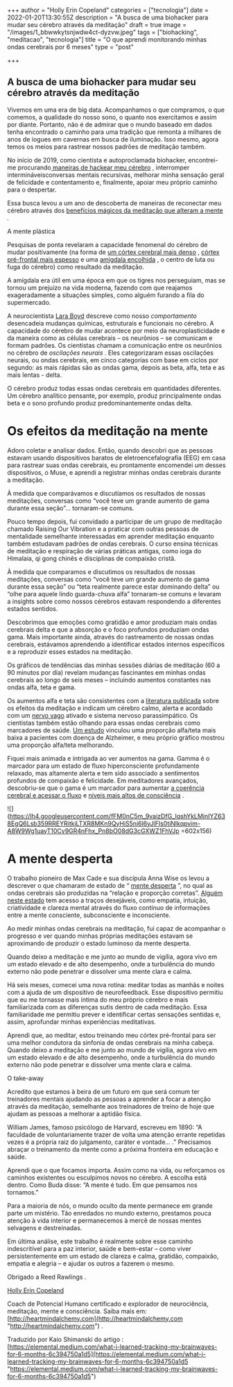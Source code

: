 +++
author = "Holly Erin Copeland"
categories = ["tecnologia"]
date = 2022-01-20T13:30:55Z
description = "A busca de uma biohacker para mudar seu cérebro através da meditação"
draft = true
image = "/images/1_bbwwkytsnjwdw4ct-dyzvw.jpeg"
tags = ["biohacking", "meditacao", "tecnologia"]
title = "O que aprendi monitorando minhas ondas cerebrais por 6 meses"
type = "post"

+++
## A busca de uma biohacker para mudar seu cérebro através da meditação

  
Vivemos em uma era de big data. Acompanhamos o que compramos, o que comemos, a qualidade do nosso sono, o quanto nos exercitamos e assim por diante. Portanto, não é de admirar que o mundo baseado em dados tenha encontrado o caminho para uma tradição que remonta a milhares de anos de iogues em cavernas em busca de iluminação. Isso mesmo, agora temos os meios para rastrear nossos padrões de meditação também.

No início de 2019, como cientista e autoproclamada biohacker, encontrei-me procurando[ maneiras de hackear meu cérebro](https://medium.com/age-of-awareness/how-i-rewired-my-brain-with-meditation-and-stepped-into-the-flow-life-f2f6e5c6fd28?source=your_stories_page---------------------------) , interromper intermináveis ​​conversas mentais recursivas, melhorar minha sensação geral de felicidade e contentamento e, finalmente, apoiar meu próprio caminho para o despertar.

Essa busca levou a um ano de descoberta de maneiras de reconectar meu cérebro através dos [benefícios mágicos da meditação que alteram a mente ](https://www.ncbi.nlm.nih.gov/pmc/articles/PMC1361002/)_._

  
  
A mente plástica

Pesquisas de ponta revelaram a capacidade fenomenal do cérebro de mudar positivamente (na forma de [um córtex cerebral mais denso](https://www.sciencedirect.com/science/article/abs/pii/S092549271000288X?via%3Dihub) , [córtex pré-frontal mais espesso](https://www.ncbi.nlm.nih.gov/pubmed/16272874) e uma [amígdala encolhida](https://journals.plos.org/plosone/article?id=10.1371/journal.pone.0064574) , o centro de luta ou fuga do cérebro) como resultado da meditação.

A amígdala era útil em uma época em que os tigres nos perseguiam, mas se tornou um prejuízo na vida moderna, fazendo com que reajamos exageradamente a situações simples, como alguém furando a fila do supermercado.

A neurocientista [Lara Boyd](https://www.youtube.com/watch?v=LNHBMFCzznE) descreve como nosso _comportamento_ desencadeia mudanças químicas, estruturais e funcionais no cérebro. A capacidade do cérebro de mudar acontece por meio da neuroplasticidade e da maneira como as células cerebrais – os neurônios – se comunicam e formam padrões. Os cientistas chamam a comunicação entre os neurônios no cérebro de _oscilações neurais_ . Eles categorizaram essas oscilações neurais, ou ondas cerebrais, em cinco categorias com base em ciclos por segundo: as mais rápidas são as ondas gama, depois as beta, alfa, teta e as mais lentas - delta.

O cérebro produz todas essas ondas cerebrais em quantidades diferentes. Um cérebro analítico pensante, por exemplo, produz principalmente ondas beta e o sono profundo produz predominantemente ondas delta.

# Os efeitos da meditação na mente

Adoro coletar e analisar dados. Então, quando descobri que as pessoas estavam usando dispositivos baratos de eletroencefalografia (EEG) em casa para rastrear suas ondas cerebrais, eu prontamente encomendei um desses dispositivos, o Muse, e aprendi a registrar minhas ondas cerebrais durante a meditação.

À medida que comparávamos e discutíamos os resultados de nossas meditações, conversas como “você teve um grande aumento de gama durante essa seção”… tornaram-se comuns.

Pouco tempo depois, fui convidado a participar de um grupo de meditação chamado Raising Our Vibration e a praticar com outras pessoas de mentalidade semelhante interessadas em aprender meditação enquanto também estudavam padrões de ondas cerebrais. O curso ensina técnicas de meditação e respiração de várias práticas antigas, como ioga do Himalaia, qi gong chinês e disciplinas de compaixão cristã.

  
À medida que comparamos e discutimos os resultados de nossas meditações, conversas como “você teve um grande aumento de gama durante essa seção” ou “teta realmente parece estar dominando delta” ou “olhe para aquele lindo guarda-chuva alfa” tornaram-se comuns e levaram a insights sobre como nossos cérebros estavam respondendo a diferentes estados sentidos.

Descobrimos que emoções como gratidão e amor produziam mais ondas cerebrais delta e que a absorção e o foco profundos produziam ondas gama. Mais importante ainda, através do rastreamento de nossas ondas cerebrais, estávamos aprendendo a identificar estados internos específicos e a reproduzir esses estados na meditação.

Os gráficos de tendências das minhas sessões diárias de meditação (60 a 90 minutos por dia) revelam mudanças fascinantes em minhas ondas cerebrais ao longo de seis meses – incluindo aumentos constantes nas ondas alfa, teta e gama.

Os aumentos alfa e teta são consistentes com a [literatura publicada](https://www.frontiersin.org/articles/10.3389/fnins.2018.00178/full) sobre os efeitos da meditação e indicam um cérebro calmo, alerta e acordado com um [nervo vago](https://elemental.medium.com/science-confirms-that-the-vagus-nerve-is-key-to-well-being-c23fab90e211) ativado e sistema nervoso parassimpático. Os cientistas também estão olhando para essas ondas cerebrais como marcadores de saúde. [Um estudo](https://www.frontiersin.org/articles/10.3389/fnins.2018.00178/full) vinculou uma proporção alfa/teta mais baixa a pacientes com doença de Alzheimer, e meu próprio gráfico mostrou uma proporção alfa/teta melhorando.

  
Fiquei mais animada e intrigada ao ver aumentos na gama. Gamma é o marcador para um estado de fluxo hiperconsciente profundamente relaxado, mas altamente alerta e tem sido associado a sentimentos profundos de compaixão e felicidade. Em meditadores avançados, descobriu-se que o gama é um marcador para aumentar [a coerência cerebral e acessar o fluxo](https://www.ncbi.nlm.nih.gov/pubmed/26441373) e [níveis mais altos de consciência](https://www.ncbi.nlm.nih.gov/pubmed/15534199) .

![](https://lh4.googleusercontent.com/fFM0nC5m_9vaizDfG_IqshYkLMjnIYZ638EgQ6Lsb359RREYRitkjLTXR8MKn9QyHiS5ni6l6yJlFIs0tiNlkqpvim-A8W9Wg1uayT10Cv9GR4nFhx_Pn8bO08dG3cGXWZ1FhVJp =602x156)

# A mente desperta

O trabalho pioneiro de Max Cade e sua discípula Anna Wise os levou a descrever o que chamaram de estado de “ [mente desperta](http://annawise.com/the-work/brainwaves/) ”, no qual as ondas cerebrais são produzidas na “relação e proporção corretas”. [Alguém neste estado](https://www.penguinrandomhouse.com/books/290992/awakening-the-mind-by-anna-wise/) tem acesso a traços desejáveis, como empatia, intuição, criatividade e clareza mental através do fluxo contínuo de informações entre a mente consciente, subconsciente e inconsciente.

Ao medir minhas ondas cerebrais na meditação, fui capaz de acompanhar o progresso e ver quando minhas próprias meditações estavam se aproximando de produzir o estado luminoso da mente desperta.

Quando deixo a meditação e me junto ao mundo de vigília, agora vivo em um estado elevado e de alto desempenho, onde a turbulência do mundo externo não pode penetrar e dissolver uma mente clara e calma.

  
Há seis meses, comecei uma nova rotina: meditar todas as manhãs e noites com a ajuda de um dispositivo de neurofeedback. Esse dispositivo permitiu que eu me tornasse mais íntima do meu próprio cérebro e mais familiarizada com as diferenças sutis dentro de cada meditação. Essa familiaridade me permitiu prever e identificar certas sensações sentidas e, assim, aprofundar minhas experiências meditativas.

Aprendi que, ao meditar, estou treinando meu córtex pré-frontal para ser uma melhor condutora da sinfonia de ondas cerebrais na minha cabeça. Quando deixo a meditação e me junto ao mundo de vigília, agora vivo em um estado elevado e de alto desempenho, onde a turbulência do mundo externo não pode penetrar e dissolver uma mente clara e calma.

  
O take-away

Acredito que estamos à beira de um futuro em que será comum ter treinadores mentais ajudando as pessoas a aprender a focar a atenção através da meditação, semelhante aos treinadores de treino de hoje que ajudam as pessoas a melhorar a aptidão física.

William James, famoso psicólogo de Harvard, escreveu em 1890: “A faculdade de voluntariamente trazer de volta uma atenção errante repetidas vezes é a própria raiz do julgamento, caráter e vontade... .” Precisamos abraçar o treinamento da mente como a próxima fronteira em educação e saúde.

Aprendi que o que focamos importa. Assim como na vida, ou reforçamos os caminhos existentes ou esculpimos novos no cérebro. A escolha está dentro. Como Buda disse: “A mente é tudo. Em que pensamos nos tornamos."

Para a maioria de nós, o mundo oculto da mente permanece em grande parte um mistério. Tão enredados no mundo externo, prestamos pouca atenção à vida interior e permanecemos à mercê de nossas mentes selvagens e destreinadas.

Em última análise, este trabalho é realmente sobre esse caminho indescritível para a paz interior, saúde e bem-estar _–_ como viver persistentemente em um estado de clareza e calma, gratidão, compaixão, empatia e alegria – e ajudar os outros a fazerem o mesmo.

Obrigado a Reed Rawlings .  
  
[Holly Erin Copeland](https://medium.com/@hecopeland?source=post_sidebar--------------------------post_sidebar--------------)

Coach de Potencial Humano certificado e explorador de neurociência, meditação, mente e consciência. Saiba mais em: [http://heartmindalchemy.com](http://heartmindalchemy.com "http://heartmindalchemy.com") .  
  
  
Traduzido por Kaio Shimanski do artigo : [https://elemental.medium.com/what-i-learned-tracking-my-brainwaves-for-6-months-6c394750a1d5](https://elemental.medium.com/what-i-learned-tracking-my-brainwaves-for-6-months-6c394750a1d5 "https://elemental.medium.com/what-i-learned-tracking-my-brainwaves-for-6-months-6c394750a1d5")